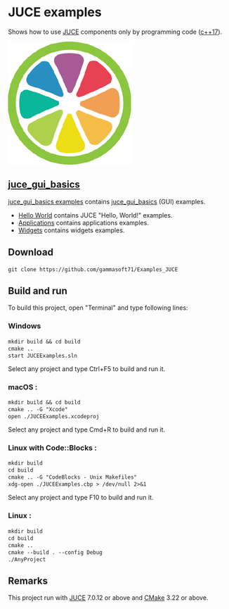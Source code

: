 # JUCE examples

Shows how to use [JUCE](https://juce.com) components only by programming code ([c++17](https://en.cppreference.com/w/)).

[![JUCE](docs/Pictures/JUCE.png)](https://juce.com)

<!---
## [juce_analytics](juce_analytics/README.md) 

* Not yet implemented

## [juce_audio_basics](juce_audio_basics/README.md) 

* Not yet implemented

## [juce_audio_devices](juce_audio_devices/README.md) 

* Not yet implemented

## [juce_audio_formats](juce_audio_formats/README.md) 

* Not yet implemented

## [juce_audio_plugin_client](juce_audio_plugin_client/README.md) 

* Not yet implemented

## [juce_audio_processors](juce_audio_processors/README.md) 

* Not yet implemented

## [juce_audio_utils](juce_audio_utils/README.md) 

* Not yet implemented

## [juce_box2d](juce_box2d/README.md) 

* Not yet implemented

## [juce_core](juce_core/README.md) 

* Not yet implemented

## [juce_cryptography](juce_cryptography/README.md) 

* Not yet implemented

## [juce_data_structures](juce_data_structures/README.md) 

* Not yet implemented

## [juce_dsp](juce_dsp/README.md) 

* Not yet implemented

## [juce_events](juce_events/README.md) 

* Not yet implemented

## [juce_graphics](juce_graphics/README.md) 

* Not yet implemented
--->

## [juce_gui_basics](juce_gui_basics/README.md) 

[juce_gui_basics examples](juce_gui_basics/README.md) contains [juce_gui_basics](https://docs.juce.com/master/group__juce__gui__basics.html) (GUI) examples.

* [Hello World](juce_gui_basics/HelloWorlds/README.md) contains JUCE "Hello, World!" examples.
* [Applications](juce_gui_basics/Applications/README.md) contains applications examples.
* [Widgets](juce_gui_basics/Widgets/README.md) contains widgets examples.

<!---
## [juce_gui_extra](juce_gui_extra/README.md) 

* Not yet implemented

## [juce_midi_ci](juce_midi_ci/README.md) 

* Not yet implemented

## [juce_opengl](juce_opengl/README.md) 

* Not yet implemented

## [juce_osc](juce_osc/README.md) 

* Not yet implemented

## [juce_product_unlocking](juce_product_unlocking/README.md) 

* Not yet implemented

## [juce_video](juce_video/README.md) 

* Not yet implemented
--->

## Download

``` shell
git clone https://github.com/gammasoft71/Examples_JUCE
```

## Build and run

To build this project, open "Terminal" and type following lines:

### Windows

``` shell
mkdir build && cd build
cmake ..
start JUCEExamples.sln
```

Select any project and type Ctrl+F5 to build and run it.

### macOS :

``` shell
mkdir build && cd build
cmake .. -G "Xcode"
open ./JUCEExamples.xcodeproj
```

Select any project and type Cmd+R to build and run it.

### Linux with Code::Blocks :

``` shell
mkdir build
cd build
cmake .. -G "CodeBlocks - Unix Makefiles"
xdg-open ./JUCEExamples.cbp > /dev/null 2>&1
```

Select any project and type F10 to build and run it.

### Linux :

``` shell
mkdir build
cd build
cmake ..
cmake --build . --config Debug
./AnyProject
```

## Remarks

This project run with  [JUCE](https://juce.com) 7.0.12 or above and [CMake](https://cmake.org) 3.22 or above.
